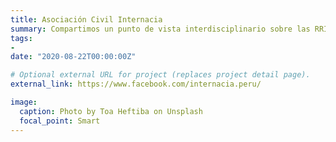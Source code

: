 ```yaml
---
title: Asociación Civil Internacia
summary: Compartimos un punto de vista interdisciplinario sobre las RRII y el objetivo de acercarlas al público general. Hacemos análisis de coyuntura global. 
tags:
- 
date: "2020-08-22T00:00:00Z"

# Optional external URL for project (replaces project detail page).
external_link: https://www.facebook.com/internacia.peru/

image:
  caption: Photo by Toa Heftiba on Unsplash
  focal_point: Smart
---
```

